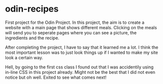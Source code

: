 ﻿# odin-recipes
First project for the Odin Project. In this project, the aim is to create a website with a main page that shows different meals. Clicking on the meals will send you to seperate pages where you can see a picture, the ingredients and the recipe.

After completing the project, I have to say that it learned me a lot. I think the most important lesson was to just look things up if I wanted to make my site look a certain way.

Hell, by going to the first css class I found out that I was accidentily using in-line CSS in this project already. Might not be the best that I did not even notice but oh well. Exited to see what comes next!
